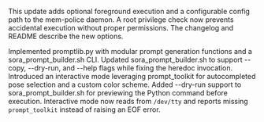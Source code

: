 This update adds optional foreground execution and a configurable config path to the mem-police daemon. A root privilege check now prevents accidental execution without proper permissions. The changelog and README describe the new options.

Implemented promptlib.py with modular prompt generation functions and a sora_prompt_builder.sh CLI.
Updated sora_prompt_builder.sh to support --copy, --dry-run, and --help flags while fixing the heredoc invocation.
Introduced an interactive mode leveraging prompt_toolkit for autocompleted pose selection and a custom color scheme.
Added --dry-run support to sora_prompt_builder.sh for previewing the Python command before execution.
Interactive mode now reads from `/dev/tty` and reports missing `prompt_toolkit` instead of raising an EOF error.
